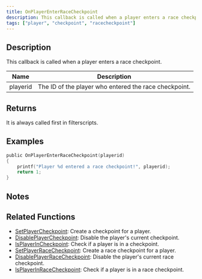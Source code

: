 ```yaml
---
title: OnPlayerEnterRaceCheckpoint
description: This callback is called when a player enters a race checkpoint.
tags: ["player", "checkpoint", "racecheckpoint"]
---
```


## Description

This callback is called when a player enters a race checkpoint.

| Name     | Description                                           |
| -------- | ----------------------------------------------------- |
| playerid | The ID of the player who entered the race checkpoint. |

## Returns

It is always called first in filterscripts.

## Examples

```c
public OnPlayerEnterRaceCheckpoint(playerid)
{
    printf("Player %d entered a race checkpoint!", playerid);
    return 1;
}
```

## Notes

<TipNPCCallbacks />

## Related Functions

- [SetPlayerCheckpoint](../functions/SetPlayerCheckpoint): Create a checkpoint for a player.
- [DisablePlayerCheckpoint](../functions/DisablePlayerCheckpoint): Disable the player's current checkpoint.
- [IsPlayerInCheckpoint](../functions/IsPlayerInRaceCheckpoint): Check if a player is in a checkpoint.
- [SetPlayerRaceCheckpoint](../functions/SetPlayerRaceCheckpoint): Create a race checkpoint for a player.
- [DisablePlayerRaceCheckpoint](../functions/DisablePlayerRaceCheckpoint): Disable the player's current race checkpoint.
- [IsPlayerInRaceCheckpoint](../functions/IsPlayerInRaceCheckpoint): Check if a player is in a race checkpoint.
